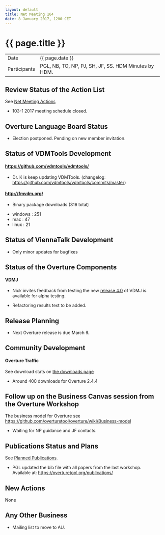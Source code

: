```yaml
---
layout: default
title: Net Meeting 104
date: 8 January 2017, 1200 CET
---
```


<script src="https://code.jquery.com/jquery-1.11.1.min.js">
</script>
<script src="/javascripts/edit.js"></script>
<script>setEditButonNm();</script>

# {{ page.title }}

|||
|---|---|
| Date | {{ page.date }} |
| Participants | PGL, NB, TO, NP, PJ, SH, JF, SS. HDM  Minutes by HDM. |


## Review Status of the Action List

See [Net Meeting Actions](https://github.com/overturetool/overturetool.github.io/issues?q=is%3Aopen+is%3Aissue+label%3A%22action+net-meeting%22)

* 103-1 2017 meeting schedule closed.

## Overture Language Board Status

* Election postponed. Pending on new member invitation. 

## Status of VDMTools Development

#### https://github.com/vdmtools/vdmtools/
* Dr. K is keep updating VDMTools. (changelog: https://github.com/vdmtools/vdmtools/commits/master)

#### http://fmvdm.org/
* Binary package downloads (319 total)
 - windows : 251
 - mac : 47
 - linux : 21

## Status of ViennaTalk Development

* Only minor updates for bugfixes

##  Status of the Overture Components

#### VDMJ
* Nick invites feedback from testing the new [release 4.0](https://github.com/nickbattle/vdmj/releases/tag/4.0.0-1) of VDMJ is available for alpha testing. 

* Refactoring results text to be added. 

##  Release Planning

* Next Overture release is due March 6. 

##  Community Development

#### Overture Traffic

See download stats on [the downloads page](https://overturetool.org/download/)

* Around 400 downloads for Overture 2.4.4

##  Follow up on the Business Canvas session from the Overture Workshop

The business model for Overture see https://github.com/overturetool/overture/wiki/Business-model

* Waiting for NP guidance and JF contacts. 

##  Publications Status and Plans

See [Planned Publications](https://overturetool.org/publications/PlannedPublications.html).

* PGL updated the bib file with all papers from the last workshop. Available at: https://overturetool.org/publications/ 

## New Actions

None

## Any Other Business

* Mailing list to move to AU.

<div id="edit_page_div"></div>

